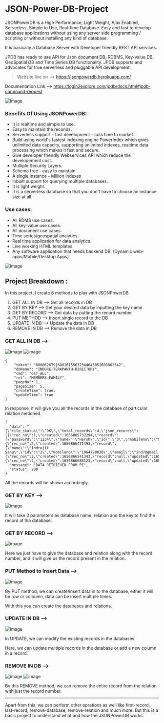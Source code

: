 # JSON-Power-DB-Project

JSONPowerDB is a High Performance, Light Weight, Ajax Enabled, Serverless, Simple to Use, Real-time Database. Easy and fast to develop database applications without using any server side programming / scripting or without installing any kind of database.

It is basically a Database Server with Developer friendly REST API services.

JPDB has ready to use API for Json document DB, RDBMS, Key-value DB, GeoSpatial DB and Time Series DB functionality. JPDB supports and advocates for true serverless and pluggable API development.

> Website live on --> https://jsonpowerdb.herokuapp.com/

Documentation Link --> https://login2explore.com/jpdb/docs.html#jpdb-command-request

![image](https://user-images.githubusercontent.com/76425862/177053102-99182d48-d40c-446f-9c09-83dd4dd510f2.png)

### Benefits Of Using JSONPowerDB:
- It is realtime and simple to use.
- Easy to maintain the reconds.
- Serverless support - fast development - cuts time to market.
- Build using world's fastest indexing engine PowerIndex which gives unlimited data capacity, supporting unlimited indexes, realtime data processing which makes it fast and secure.
- Give developer friendly Webservices API which reduce the developement cost.
- Multiple Security Layers.
- Schema free - easy to maintain
- A single instance - Million Indexes
- Inbuilt support for querying multiple databases.
- It is light weight.
- It is a serverless database so that you don't have to choose an instance size at all.

### Use cases:
- All RDMS use cases.
- All key-value use cases.
- All document use cases.
- Time series/geospatial analytics.
- Real time application for data analytics.
- Live working HTML templates.
- Any software application that needs backend DB. (Dynamic web-apps/Mobile/Desktop Apps)
 
![image](https://user-images.githubusercontent.com/76425862/177053664-27e22530-1012-4aed-9746-130678ac6e01.png)

## Project Breakdown :

In this project, I create 6 methods to play with JSONPowerDB.

1. GET ALL IN DB --> Get all records in DB
2. GET BY KEY --> Get your desired data by inputting the key name
3. GET BY RECORD --> Get data by putting the record number
4. PUT METHOD --> Insert single record to the DB
5. UPDATE IN DB --> Update the data in DB
6. REMOVE IN DB --> Remove the data in DB

### GET ALL IN DB -->

![image](https://user-images.githubusercontent.com/76425862/177054206-e24dcc7a-1ea5-4e2c-a6ff-6aa595ed330c.png)
![image](https://user-images.githubusercontent.com/76425862/177053641-d4959ff9-8182-4f30-a044-dd356600da1e.png)

```
{
    "token": "608862679|6881615563234464505|608862542",
    "dbName": "INDORE-TERAPANTH-DIRECTORY",
    "cmd": "GET_ALL",
    "rel": "MEMBERS-FAMILY",
    "pageNo": 1,
    "pageSize": 5,
    "createTime": true,
    "updateTime": true
}
```

In response, it will give you all the records in the database of particular relation metioned.

```
{
  "data": "{\"file_status\":\"OK\",\"total_records\":4,\"json_records\":[{\"rec_no\":1,\"created\":1656865732294,\"record\":{\"password\":\"1234\",\"name\":\"Harsh\",\"id\":\"3\",\"mobileno\":\"9967025671\",\"email\":\"harsh@gmail.com\",\"mark\":100},\"updated\":1656865732294},{\"rec_no\":2,\"created\":1656866471493,\"record\":{\"name\":\"Indrajit Sahu\",\"id\":\"2\",\"mobileno\":\"1064728030\",\"email\":\"ind7@gmail.com\"},\"updated\":1656866471493},{\"rec_no\":3,\"created\":1656866541343,\"record\":null,\"updated\":1656866541343},{\"rec_no\":4,\"created\":1656866688123,\"record\":null,\"updated\":1656868402835}],\"total_pages\":1,\"current_page\":1}",
  "message": "DATA RETRIEVED FROM PI",
  "status": 200
}
```

All the records will be shown accordingly.

### GET BY KEY -->

![image](https://user-images.githubusercontent.com/76425862/177053614-5f2b5478-700d-4588-939f-93bbf3660b18.png)

It will take 3 parameters as database name, relation and the key to find the record at tha database.

### GET BY RECORD -->

![image](https://user-images.githubusercontent.com/76425862/177053677-54e47efb-c097-45c8-a6dc-7df3d52b95b4.png)

Here we just have to give the database and relation along with the record number, and it will give us the record present in the relation.

### PUT Method to Insert Data -->

![image](https://user-images.githubusercontent.com/76425862/177053729-c57923ca-6a25-499c-b033-102e79e62abb.png)

By PUT method, we can create/insert data in to the database, either it will be row or coloumn, data can be insert multiple times.

With this you can create the databases and relations. 

### UPDATE IN DB -->

![image](https://user-images.githubusercontent.com/76425862/177053962-18151075-0e27-4e92-a1e4-a6fdff43453d.png)

In UPDATE, we can modify the existing records in the databases.

Here, we can update multiple records in the database or add a new column in a record.

### REMOVE IN DB -->

![image](https://user-images.githubusercontent.com/76425862/177054058-aea14071-59e3-4103-a37c-ddb8a1339a58.png)
![image](https://user-images.githubusercontent.com/76425862/177054071-4c60b222-2bdf-42ae-a869-7c64970f470c.png)


By this REMOVE method, we can remove the entire record from the relation with just the record number.

-----------------------------------------------------------------------------------------------------------------------------------------

Apart from this, we can perform other oprations as well like first-record, last-record, remove-database, remove-relation and much more. But this is a basic project to understand what and how the JSONPowerDB works.





